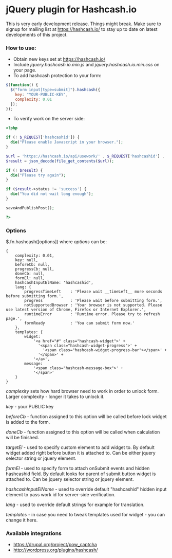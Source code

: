 jQuery plugin for Hashcash.io
=============================

This is very early development release. Things might break. Make sure to signup for mailing
list at https://hashcash.io/ to stay up to date on latest developments of this project.

### How to use:

* Obtain new keys set at https://hashcash.io/
* Include *jquery.hashcash.io.min.js* and *jquery.hashcash.io.min.css* on your page.
* To add hashcash protection to your form:

```javascript
$(function() {
  $("form input[type=submit]").hashcash({
    key: "YOUR-PUBLIC-KEY",
    complexity: 0.01
  });
});
```

* To verify work on the server side:

```php
<?php

if (! $_REQUEST['hashcashid']) {
  die("Please enable Javascript in your browser.");
}

$url = 'https://hashcash.io/api/usework/' . $_REQUEST['hashcashid'] . '/0.01?apikey=[YOUR-PRIVATE-KEY]';
$result = json_decode(file_get_contents($url));

if (! $result) {
  die("Please try again");
}

if ($result->status != 'success') {
  die("You did not wait long enough");
}

saveAndPublishPost();

?>
```

### Options

$.fn.hashcash([options]) where *options* can be:

    {
        complexity: 0.01,
        key: null,
        beforeCb: null,
        progressCb: null,
        doneCb: null,
        formEl: null,
        hashcashInputElName: 'hashcashid',
        lang: {
            progressTimeLeft    : 'Please wait __timeLeft__ more seconds before submitting form.',
            progress            : 'Please wait before submitting form.',
            notSupportedBrowser : 'Your browser is not supported. Please use latest version of Chrome, Firefox or Internet Explorer.',
            runtimeError        : 'Runtime error. Please try to refresh page.',
            formReady           : 'You can submit form now.'
        },
        templates: {
            widget:
                '<a href="#" class="hashcash-widget">' +
                  '<span class="hashcash-widget-progress">' +
                    '<span class="hashcash-widget-progress-bar"></span>' +
                  '</span>' +
                '</a>',
            message:
                '<span class="hashcash-message-box">' +
                '</span>'
        }
    }

*complexity* sets how hard browser need to work in order to unlock form. Larger complexity -
longer it takes to unlock it.

*key* - your PUBLIC key

*beforeCb* - function assigned to this option will be called before lock widget is added
to the form.

*doneCb* - function assigned to this option will be called when calculation will be finished.

*targetEl* - used to specify custom element to add widget to. By default widget added
right before button it is attached to. Can be either jquery selector string or jquery element.

*formEl* - used to specify form to attach onSubmit events and hidden hashcashid field. By default
looks for parent of submit button widget is attached to. Can be jquery selector string or jquery element.

*hashcashInputElName* - used to override default "hashcashid" hidden input element to pass
work id for server-side verification.

*lang* - used to override default strings for example for translation.

*templates* - in case you need to tweak templates used for widget - you can change it here.

### Available integrations

* https://drupal.org/project/pow_captcha
* http://wordpress.org/plugins/hashcash/


